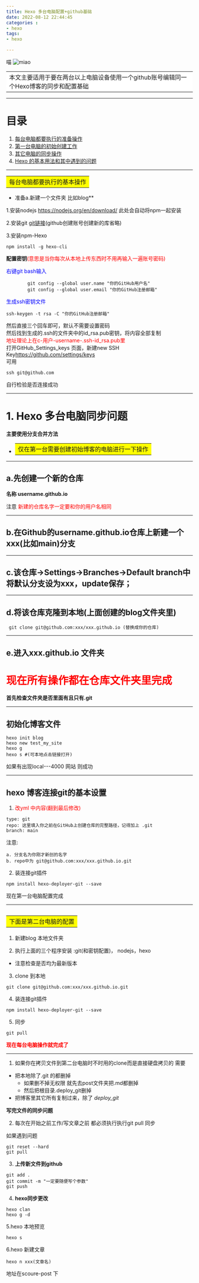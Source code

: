 ```yaml
---
title: Hexo 多台电脑配置+github基础
date: 2022-08-12 22:44:45
categories : 
- hexo
tags: 
- hexo

---
```

喵
![miao](./hexo%2Bgit%E5%9F%BA%E7%A1%80%E6%80%BB%E7%BB%93/%E5%BE%AE%E4%BF%A1%E5%9B%BE%E7%89%87_20220813230711.jpg)



<table><tr><td bgcolor=white>
本文主要适用于要在两台以上电脑设备使用一个github账号编辑同一个Hexo博客的同步和配置基础
</td></tr></table>

-----------------------------------
# 目录
1. [每台电脑都要执行的准备操作](#1)
2. [第一台电脑的初始创建工作](#2)
3. [其它电脑的同步操作](#3)
4. [Hexo 的基本用法和其中遇到的问题](#4)

-------------------------------------
<div id="1"></div>
<table><tr><td bgcolor=yellow>每台电脑都要执行的基本操作</td></tr></table>

* 准备a.新建一个文件夹 比如blog**

1.安装nodejs
<https://nodejs.org/en/download/>
此处会自动将npm一起安装

2.安装git [git链接](https://git-scm.com/download/win)(github创建账号创建新的库省略)

3.安装npm-Hexo 

``` 
npm install -g hexo-cli 
```



**配置密钥**<font color = red>(意思是当你每次从本地上传东西时不用再输入一遍账号密码)</font>

<font color = blue>右键git bash输入 </font> 

```
        git config --global user.name "你的GitHub用户名" 
        git config --global user.email "你的GitHub注册邮箱"
```

<font color = blue>生成ssh密钥文件</font> 
```
ssh-keygen -t rsa -C "你的GitHub注册邮箱"
```

然后直接三个回车即可，默认不需要设置密码  
然后找到生成的.ssh的文件夹中的id_rsa.pub密钥，将内容全部复制  
<font color = red>地址理论上在c-用户-username-.ssh-id_rsa.pub里</font>  
打开GitHub_Settings_keys 页面，新建new SSH Key<https://github.com/settings/keys>  
可用
 ```
ssh git@github.com 
```
自行检验是否连接成功  

--------------------------------------

# 1. Hexo 多台电脑同步问题
 
**主要使用分支合并方法**

<div id="2"></div>

* <table><tr><td bgcolor=yellow>仅在第一台需要创建初始博客的电脑进行一下操作</td></tr></table>

---------------------------------

## a.先创建一个新的仓库 

**名称 username.github.io**

注意 <font color = red>新建的仓库名字一定要和你的用户名相同</font>  



----------------------------------

## b.在Github的username.github.io仓库上新建一个xxx(比如main)分支  

-------------------------------------------

## c.该仓库->Settings->Branches->Default branch中将默认分支设为xxx，update保存；  

-------------------------------------------------

## d.将该仓库克隆到本地(上面创建的blog文件夹里)

  ```
   git clone git@github.com:xxx/xxx.github.io (替换成你的仓库)
  ```

--------------------------------------------

## e.进入xxx.github.io 文件夹

# **<font color = red>现在所有操作都在仓库文件夹里完成</font>**

**首先检查文件夹是否里面有且只有.git**

---------------------------------------------------

## 初始化博客文件
```
hexo init blog
hexo new test_my_site
hexo g 
hexo s #(可本地点击链接打开)
```
如果有出现local---4000 网站 则成功

--------------------------------------------------
## hexo 博客连接git的基本设置
1.  <font color = red>改yml 中内容(翻到最后修改)</font>


```deploy:
type: git
repo: 这里填入你之前在GitHub上创建仓库的完整路径，记得加上 .git
branch: main
```

注意:

    a. 分支名为你刚才新创的名字
    b. repo中为 git@github.com:xxx/xxx.github.io.git


2. 装连接git插件
```
npm install hexo-deployer-git --save
```

现在第一台电脑配置完成

---------------------------------------------------

<div id="3"></div>

## <table><tr><td bgcolor=yellow>下面是第二台电脑的配置</td></tr></table>

1. 新建blog 本地文件夹

2. 执行上面的三个程序安装 :git(和密钥配置)， nodejs，hexo
* 注意检查是否均为最新版本 

3. clone 到本地
```
git clone git@github.com:xxx/xxx.github.io.git
```


4. 装连接git插件
```
npm install hexo-deployer-git --save
```

5. 同步
```
git pull
```

 **<font color = red>现在每台电脑操作就完成了</font>**

------------------------------------------------
<div id="4"></div>

1. 如果你在拷贝文件到第二台电脑时不时用的clone而是直接硬盘拷贝的
需要
- 把本地除了.git 的都删掉  
    - 如果删不掉无权限 就先去post文件夹把.md都删掉  
    - 然后把根目录.deploy_git删掉
- 把博客里其它所有复制过来，除了 *deploy_git*


**写完文件的同步问题**

2. 每次在开始之前工作/写文章之前 都必须执行执行git pull 同步 

如果遇到问题
```
git reset --hard
git pull
```

3. **上传新文件到github**
```
git add .
git commit -m "一定要随便写个参数"
git push
```

4. **hexo同步更改**
```
hexo clan
hexo g -d
```

5.hexo 本地预览
```
hexo s
```

6.hexo 新建文章
```
hexo n xxx(文章名)
```

地址在scoure-post 下






